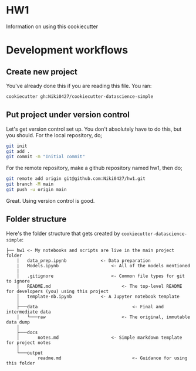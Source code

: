 # HW1

Information on using this cookiecutter

Development workflows
=======================

Create new project
----------------------

You've already done this if you are reading this file. You ran:

```bash
cookiecutter gh:Niki0427/cookiecutter-datascience-simple
```

Put project under version control
---------------------------------

Let's get version control set up. You don't absolutely have to do this, but you should. For the local repository, do;

```bash
git init
git add .
git commit -m "Initial commit"
```

For the remote repository, make a github repository named hw1, then do;

```bash
git remote add origin git@github.com:Niki0427/hw1.git
git branch -M main
git push -u origin main
```

Great. Using version control is good.


Folder structure
-----------------

Here's the folder structure that gets created by `cookiecutter-datascience-simple`:

	├── hw1	<- My notebooks and scripts are live in the main project folder
		|   data_prep.ipynb				<- Data preparation
		|   Models.ipynb					<- All of the models mentioned
		|
		│   .gitignore						<- Common file types for git to ignore
		│   README.md							<- The top-level README for developers (you) using this project
		│   template-nb.ipynb			<- A Jupyter notebook template
		│
		├───data									<- Final and intermediate data
		│   └───raw								<- The original, immutable data dump
		│
		├───docs
		│       notes.md					<- Simple markdown template for project notes
		│
		└───output
				readme.md							<- Guidance for using this folder
